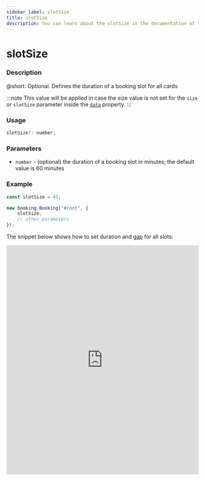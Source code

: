```yaml
---
sidebar_label: slotSize
title: slotSize
description: You can learn about the slotSize in the documentation of the DHTMLX JavaScript Booking library. Browse developer guides and API reference, try out code examples and live demos, and download a free 30-day evaluation version of DHTMLX Booking.
---
```


# slotSize

### Description

@short: Optional. Defines the duration of a booking slot for all cards

:::note
This value will be applied in case the size value is not set for the `size` or `slotSize` parameter inside the [`data`](/api/config/booking-data) property.
:::

### Usage

~~~jsx {}
slotSize?: number;
~~~

### Parameters

- `number` - (optional) the duration of a booking slot in minutes; the default value is 60 minutes

### Example

~~~jsx {}
const slotSize = 45;

new booking.Booking("#root", {
    slotSize,
    // other parameters
});
~~~

The snippet below shows how to set duration and [gap](/api/config/booking-slotgap) for all slots:

<iframe src="https://snippet.dhtmlx.com/pw8xsl1p?mode=result" frameborder="0" class="snippet_iframe" width="100%" height="600"></iframe>
